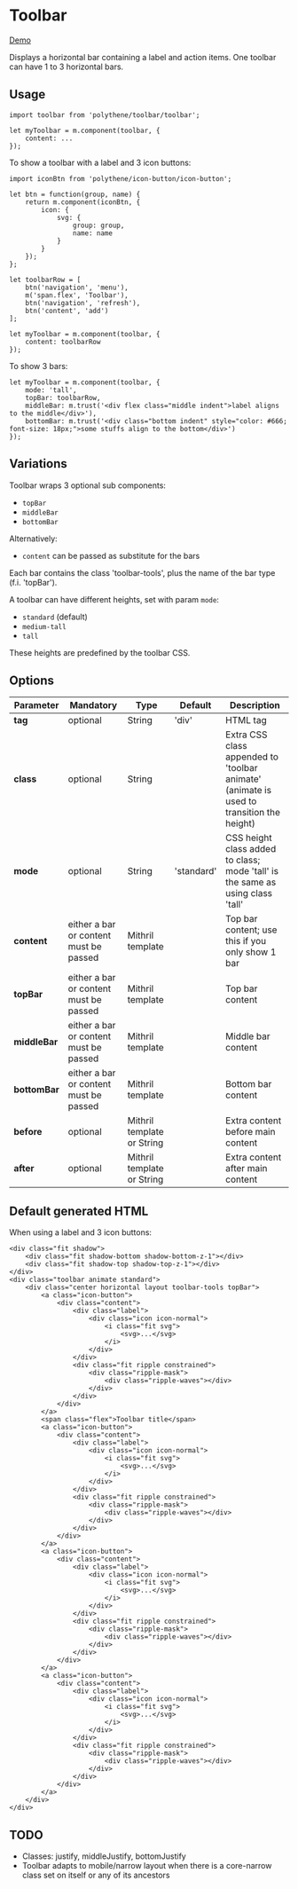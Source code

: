# Toolbar

<a class="btn-demo" href="http://arthurclemens.github.io/Polythene-Examples/toolbar.html">Demo</a>

Displays a horizontal bar containing a label and action items. One toolbar can have 1 to 3 horizontal bars.


## Usage

	import toolbar from 'polythene/toolbar/toolbar';

	let myToolbar = m.component(toolbar, {
        content: ...
    });

To show a toolbar with a label and 3 icon buttons:

	import iconBtn from 'polythene/icon-button/icon-button';
	
	let btn = function(group, name) {
	    return m.component(iconBtn, {
	        icon: {
	            svg: {
	                group: group,
	                name: name
	            }
	        }
	    });
	};

	let toolbarRow = [
        btn('navigation', 'menu'),
        m('span.flex', 'Toolbar'),
        btn('navigation', 'refresh'),
        btn('content', 'add')
    ];

	let myToolbar = m.component(toolbar, {
        content: toolbarRow
    });

To show 3 bars:

	let myToolbar = m.component(toolbar, {
		mode: 'tall',
		topBar: toolbarRow,
		middleBar: m.trust('<div flex class="middle indent">label aligns to the middle</div>'),
		bottomBar: m.trust('<div class="bottom indent" style="color: #666; font-size: 18px;">some stuffs align to the bottom</div>')
    });


## Variations

Toolbar wraps 3 optional sub components:
* `topBar`
* `middleBar`
* `bottomBar`

Alternatively:
* `content` can be passed as substitute for the bars

Each bar contains the class 'toolbar-tools', plus the name of the bar type (f.i. 'topBar').

A toolbar can have different heights, set with param `mode`:

* `standard` (default)
* `medium-tall`
* `tall`

These heights are predefined by the toolbar CSS.


## Options

| **Parameter** |  **Mandatory** | **Type** | **Default** | **Description** |
| ------------- | -------------- | -------- | ----------- | --------------- |
| **tag** | optional | String | 'div' | HTML tag |
| **class** | optional | String |  | Extra CSS class appended to 'toolbar animate' (animate is used to transition the height) |
| **mode** | optional | String | 'standard' | CSS height class added to class; mode 'tall' is the same as using class 'tall' |
| **content** | either a bar or content must be passed | Mithril template | | Top bar content; use this if you only show 1 bar |
| **topBar** | either a bar or content must be passed | Mithril template | | Top bar content |
| **middleBar** | either a bar or content must be passed | Mithril template | | Middle bar content |
| **bottomBar** | either a bar or content must be passed | Mithril template | | Bottom bar content |
| **before** | optional | Mithril template or String | | Extra content before main content |
| **after** | optional | Mithril template or String | | Extra content after main content |


## Default generated HTML

When using a label and 3 icon buttons:

	<div class="fit shadow">
	    <div class="fit shadow-bottom shadow-bottom-z-1"></div>
	    <div class="fit shadow-top shadow-top-z-1"></div>
	</div>
	<div class="toolbar animate standard">
	    <div class="center horizontal layout toolbar-tools topBar">
	        <a class="icon-button">
	            <div class="content">
	                <div class="label">
	                    <div class="icon icon-normal">
	                        <i class="fit svg">
	                            <svg>...</svg>
	                        </i>
	                    </div>
	                </div>
	                <div class="fit ripple constrained">
	                    <div class="ripple-mask">
	                        <div class="ripple-waves"></div>
	                    </div>
	                </div>
	            </div>
	        </a>
	        <span class="flex">Toolbar title</span>
	        <a class="icon-button">
	            <div class="content">
	                <div class="label">
	                    <div class="icon icon-normal">
	                        <i class="fit svg">
	                            <svg>...</svg>
	                        </i>
	                    </div>
	                </div>
	                <div class="fit ripple constrained">
	                    <div class="ripple-mask">
	                        <div class="ripple-waves"></div>
	                    </div>
	                </div>
	            </div>
	        </a>
	        <a class="icon-button">
	            <div class="content">
	                <div class="label">
	                    <div class="icon icon-normal">
	                        <i class="fit svg">
	                            <svg>...</svg>
	                        </i>
	                    </div>
	                </div>
	                <div class="fit ripple constrained">
	                    <div class="ripple-mask">
	                        <div class="ripple-waves"></div>
	                    </div>
	                </div>
	            </div>
	        </a>
	        <a class="icon-button">
	            <div class="content">
	                <div class="label">
	                    <div class="icon icon-normal">
	                        <i class="fit svg">
	                            <svg>...</svg>
	                        </i>
	                    </div>
	                </div>
	                <div class="fit ripple constrained">
	                    <div class="ripple-mask">
	                        <div class="ripple-waves"></div>
	                    </div>
	                </div>
	            </div>
	        </a>
	    </div>
	</div>



## TODO

* Classes: justify, middleJustify, bottomJustify
* Toolbar adapts to mobile/narrow layout when there is a core-narrow class set on itself or any of its ancestors

